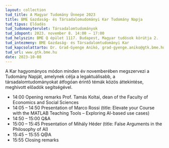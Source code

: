 ```yaml
---
layout: collection
tud_title: A Magyar Tudomány Ünnepe 2023
title: BME Gazdaság- és Társadalomudományi Kar Tudomány Napja
tud_tipus: Előadás
tud_tudomanyterulet: Társadalomtudományok
tud_idopont: 2023. november 8. 14:00 – 17:00
tud_helyszin: BME Q épület 1117. Budapest, Magyar tudósok körútja 2.
tud_intezmeny: BME Gazdaság- és Társadalomtudományi Kar 
tud_kapcsolattarto: Dr. Grad-Gyenge Anikó, grad-gyenge.aniko@gtk.bme.hu +36 30 5641 675
tud_url: www.gtk.bme.hu 
date: 2023-10-08
---
```

A Kar hagyományos módon minden év novemberében megszervezi a Tudomány Napját, amelynek célja a legaktuálisabb, a társadalomtudományokat átfogóan érintő témák közös áttekintése, meghívott előadók segítségével.
 
 - 14:00 Opening remarks Prof. Tamás Koltai, dean of the Faculty of Economics and Social Sciences
 - 14:05 – 14:50 Presentation of Marco Rossi (title: Elevate your Course with the MATLAB Teaching Tools – Exploring AI-based use cases)
 - 14:50 – 15:00 Q&A
 - 15:00 – 15:45 Presentation of Mihály Héder (title: False Arguments in the Philosophy of AI)
 - 15:45 – 15:55 Q@A
 - 15:55 Closing remarks

